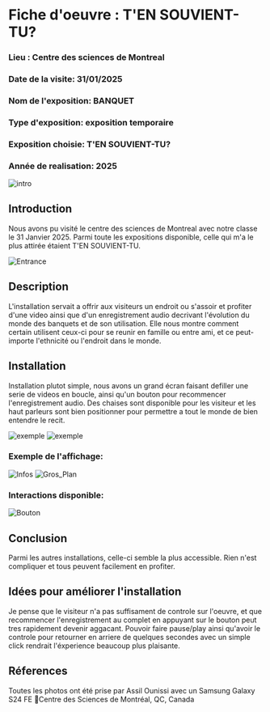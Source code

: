# Fiche d'oeuvre : T'EN SOUVIENT-TU?
### Lieu : Centre des sciences de Montreal 
### Date de la visite: 31/01/2025 
### Nom de l'exposition: BANQUET 
### Type d'exposition: exposition temporaire 
### Exposition choisie: T'EN SOUVIENT-TU? 
### Année de realisation: 2025 

![intro](.//Medias/Debut.jpg)

## Introduction
Nous avons pu visité le centre des sciences de Montreal avec notre classe le 31 Janvier 2025. Parmi toute les expositions disponible, celle qui m'a le plus attirée étaient T'EN SOUVIENT-TU.

![Entrance](.//Medias/Paneau_Intro.jpg)

## Description
L'installation servait a offrir aux visiteurs un endroit ou s'assoir et profiter d'une video ainsi que d'un enregistrement audio decrivant l'évolution du monde des banquets et de son utilisation. Elle nous montre comment certain utilisent ceux-ci pour se reunir en famille ou entre ami, et ce peut-importe l'ethnicité ou l'endroit dans le monde. 

## Installation
Installation plutot simple, nous avons un grand écran faisant defiller une serie de videos en boucle, ainsi qu'un bouton pour recommencer l'enregistrement audio. Des chaises sont disponible pour les visiteur et les haut parleurs sont bien positionner pour permettre a tout le monde de bien entendre le recit.

![exemple](.//Medias/Speaker_1.jpg)
![exemple](.//Medias/Vue_Complet_Gauche.jpg)

### Exemple de l'affichage:
![Infos](.//Medias/Fiche.jpg)
![Gros_Plan](.//Medias/Vu_interieur.jpg)

### Interactions disponible:
![Bouton](.//Medias/Boutons.jpg)

## Conclusion

Parmi les autres installations, celle-ci semble la plus accessible. Rien n'est compliquer et tous peuvent facilement en profiter.

## Idées pour améliorer l'installation

Je pense que le visiteur n'a pas suffisament de controle sur l'oeuvre, et que recommencer l'enregistrement au complet en appuyant sur le bouton peut tres rapidement devenir aggacant. 
Pouvoir faire pause/play ainsi qu'avoir le controle pour retourner en arriere de quelques secondes avec un simple click rendrait l'éxperience beaucoup plus plaisante.

## Réferences
Toutes les photos ont été prise par Assil Ounissi avec un Samsung Galaxy S24 FE
📍Centre des Sciences de Montréal, QC, Canada
